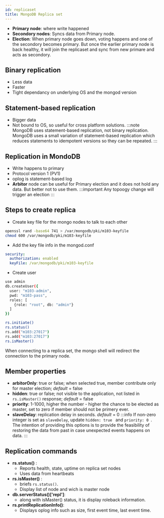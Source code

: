 ```yaml
---
id: replicaset
title: MongoDB Replica set
---
```


- **Primary node**: where write happened
- **Secondory nodes**: Syncs data from Primary node.
- **Election**: When primary node goes down, voting happens and one of the secondory becomes primary. But once the earlier primary node is back healthy, it will join the replicaset and sync from new primare and acts as secondory.

## Binary replication

- Less data
- Faster
- Tight dependancy on underlying OS and the mongod version

## Statement-based replication

- Bigger data
- Not bound to OS, so useful for cross platform solutions.
  :::note
  MongoDB uses statement-based replication, not binary replication.
  MongoDB uses a small variation of statement-based replication which reduces statements to idempotent versions so they can be repeated.
  :::

## Replication in MondoDB

- Write happens to primary
- Protocol version 1 (PV1)
- oplog is statement-based log
- **Arbitor** node can be useful for Primary election and it does not hold any data. But better not to use them.
  :::important
  Any topoogy change will trigger an election
  :::

## Steps to create replica

- Create key file for the mongo nodes to talk to each other

```bash
openssl rand -base64 741 > /var/mongodb/pki/m103-keyfile
chmod 600 /var/mongodb/pki/m103-keyfile
```

- Add the key file info in the mongod.conf

```yaml
security:
  authorization: enabled
  keyFile: /var/mongodb/pki/m103-keyfile
```

- Create user

```bash
use admin
db.createUser({
  user: "m103-admin",
  pwd: "m103-pass",
  roles: [
    {role: "root", db: "admin"}
  ]
})
```

```bash
rs.initiate()
rs.status()
rs.add("m103:27017")
rs.add("m103:27017")
rs.isMaster()
```

When connecting to a replica set, the mongo shell will redirect the connection to the primary node.

## Member properties

- **arbitorOnly**: true or false; when selected true, member contribute only for master election; _default_ = false
- **hidden**: true or false; not visible to the application, not listed in <code>rs.isMaster()</code> response; _default_ = false
- **priority**: 1-1000, higher the number - higher the chance to be elected as master, set to zero if member should not be primery ever.
- **slaveDelay**: replication delay in seconds. _default_ = 0
  :::info
  If non-zero integer is set as <code>slaveDelay</code>, update <code>hidden: true </code> and <code>priority: 0 </code>. The intention of providing this options is to provide the feasibility of restoring the data from past in case unexpected events happens on data.
  :::

## Replication commands

- **rs.status()** :
  - Reports health, state, uptime on replica set nodes
  - Uses data from heartbeats
- **rs.isMaster()** :
  - briefs <code>rs.status()</code>.
  - Display list of node and wich is master node
- **db.serverStatus()['repl']**:
  - along with isMaster() status, it is display roleback information.
- **rs.printReplicationInfo()**:
  - Displays oplog info such as size, first event time, last event time.
